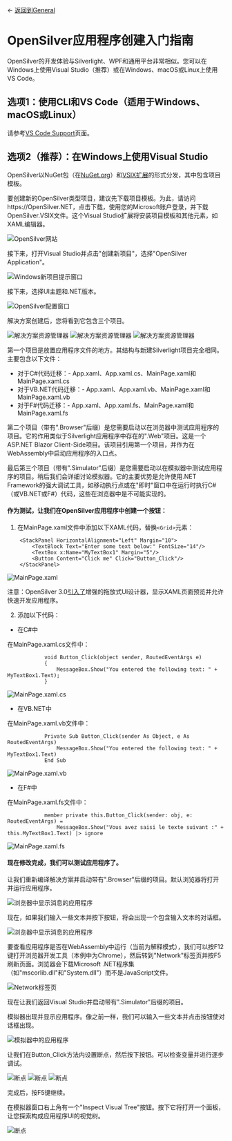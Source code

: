 ← [返回到General](/docs/9/1)

# OpenSilver应用程序创建入门指南

OpenSilver的开发体验与Silverlight、WPF和通用平台非常相似。您可以在Windows上使用Visual Studio（推荐）或在Windows、macOS或Linux上使用VS Code。

## 选项1：使用CLI和VS Code（适用于Windows、macOS或Linux）

请参考[VS Code Support](/documentation/how-to-topics/visual-studio-code-support.html)页面。

## 选项2（推荐）：在Windows上使用Visual Studio

OpenSilver以NuGet包（在[NuGet.org](https://www.nuget.org/packages/OpenSilver)）和[VSIX扩展](https://www.opensilver.net/download.aspx)的形式分发，其中包含项目模板。

要创建新的OpenSilver类型项目，建议先下载项目模板。为此，请访问https://OpenSilver.NET，点击下载，使用您的Microsoft账户登录，并下载OpenSilver.VSIX文件。这个Visual Studio扩展将安装项目模板和其他元素，如XAML编辑器。

![OpenSilver网站](https://raw.githubusercontent.com/UserwareDocumentation/userware-docs/main/images/f3e24893c20d4f098f7b9399e3d53105.png)

接下来，打开Visual Studio并点击"创建新项目"，选择"OpenSilver Application"。

![Windows新项目提示窗口](https://raw.githubusercontent.com/UserwareDocumentation/userware-docs/main/images/e0b6fbf2c414468dbb62dd4c3d1027bb.png)

接下来，选择UI主题和.NET版本。

![OpenSilver配置窗口](https://raw.githubusercontent.com/UserwareDocumentation/userware-docs/main/images/5b1a09d23bb2475e8a0642c7fef9c31f.png)

解决方案创建后，您将看到它包含三个项目。

![解决方案资源管理器](https://raw.githubusercontent.com/UserwareDocumentation/userware-docs/main/images/68daf3de9f7b41d7b2eaaad9b50e310c.png)
![解决方案资源管理器](https://raw.githubusercontent.com/UserwareDocumentation/userware-docs/main/images/23b3164cb16446a29aa14fc1032ab664.png)
![解决方案资源管理器](https://raw.githubusercontent.com/UserwareDocumentation/userware-docs/main/images/db102b78a18b4ca39252b28129e46074.png)

第一个项目是放置应用程序文件的地方。其结构与新建Silverlight项目完全相同。主要包含以下文件：

* 对于C#代码迁移：- App.xaml、App.xaml.cs、MainPage.xaml和MainPage.xaml.cs
* 对于VB.NET代码迁移：- App.xaml、App.xaml.vb、MainPage.xaml和MainPage.xaml.vb
* 对于F#代码迁移：- App.xaml、App.xaml.fs、MainPage.xaml和MainPage.xaml.fs

第二个项目（带有".Browser"后缀）是您需要启动以在浏览器中测试应用程序的项目。它的作用类似于Silverlight应用程序中存在的".Web"项目。这是一个ASP.NET Blazor Client-Side项目。该项目引用第一个项目，并作为在WebAssembly中启动应用程序的入口点。

最后第三个项目（带有".Simulator"后缀）是您需要启动以在模拟器中测试应用程序的项目。稍后我们会详细讨论模拟器。它的主要优势是允许使用.NET Framework的强大调试工具，如移动执行点或在"即时"窗口中在运行时执行C#（或VB.NET或F#）代码，这些在浏览器中是不可能实现的。

#### 作为测试，让我们在OpenSilver应用程序中创建一个按钮：

1. 在MainPage.xaml文件中添加以下XAML代码，替换`<Grid>`元素：

```
    <StackPanel HorizontalAlignment="Left" Margin="10">
        <TextBlock Text="Enter some text below:" FontSize="14"/>
        <TextBox x:Name="MyTextBox1" Margin="5"/>
        <Button Content="Click me" Click="Button_Click"/>
    </StackPanel>
```

![MainPage.xaml](https://raw.githubusercontent.com/UserwareDocumentation/userware-docs/main/images/cbbf7f39a6574502bb6076d9ffdd1f98.png)

注意：OpenSilver 3.0[引入了](https://opensilver.net/announcements/3-0/)增强的拖放式UI设计器，显示XAML页面预览并允许快速开发应用程序。

2. 添加以下代码：

- 在C#中

在MainPage.xaml.cs文件中：
```
			void Button_Click(object sender, RoutedEventArgs e)
			{
			    MessageBox.Show("You entered the following text: " + MyTextBox1.Text);
			}
```
![MainPage.xaml.cs](https://raw.githubusercontent.com/UserwareDocumentation/userware-docs/main/images/192a6e2062614706b9f233a307e9a0a1.png)

- 在VB.NET中

在MainPage.xaml.vb文件中：

```
			Private Sub Button_Click(sender As Object, e As RoutedEventArgs)
			    MessageBox.Show("You entered the following text: " + MyTextBox1.Text)
			End Sub
```
![MainPage.xaml.vb](https://raw.githubusercontent.com/UserwareDocumentation/userware-docs/main/images/19bb28c4e4e5436c8d107bbaa31a34e1.png)

- 在F#中

在MainPage.xaml.fs文件中：

```
            member private this.Button_Click(sender: obj, e: RoutedEventArgs) =
                MessageBox.Show("Vous avez saisi le texte suivant :" + this.MyTextBox1.Text) |> ignore
```
![MainPage.xaml.fs](https://raw.githubusercontent.com/UserwareDocumentation/userware-docs/main/images/613f794514a94ab39281a42b4abdb40b.png)

#### 现在修改完成，我们可以测试应用程序了。

让我们重新编译解决方案并启动带有".Browser"后缀的项目。默认浏览器将打开并运行应用程序。

![浏览器中显示消息的应用程序](https://raw.githubusercontent.com/UserwareDocumentation/userware-docs/main/images/6e6682dc5e554c0dbba1fe07c12925d5.png)

现在，如果我们输入一些文本并按下按钮，将会出现一个包含输入文本的对话框。

![浏览器中显示消息的应用程序](https://raw.githubusercontent.com/UserwareDocumentation/userware-docs/main/images/cb853cc91b3145ac99e71418aea51288.png)

要查看应用程序是否在WebAssembly中运行（当前为解释模式），我们可以按F12键打开浏览器开发工具（本例中为Chrome），然后转到"Network"标签页并按F5刷新页面。浏览器会下载Microsoft .NET程序集（如"mscorlib.dll"和"System.dll"）而不是JavaScript文件。

![Network标签页](https://raw.githubusercontent.com/UserwareDocumentation/userware-docs/main/images/49abf1208e224fb5a59a3846e9cdbbd5.png)

现在让我们返回Visual Studio并启动带有".Simulator"后缀的项目。

模拟器出现并显示应用程序。像之前一样，我们可以输入一些文本并点击按钮使对话框出现。

![模拟器中的应用程序](https://raw.githubusercontent.com/UserwareDocumentation/userware-docs/main/images/86558089e1cb4c87b4fed837d6be5663.png)

让我们在Button_Click方法内设置断点，然后按下按钮。可以检查变量并进行逐步调试。

![断点](https://raw.githubusercontent.com/UserwareDocumentation/userware-docs/main/images/9c99afa2625142ac8082e7dafdaf4bce.png)
![断点](https://raw.githubusercontent.com/UserwareDocumentation/userware-docs/main/images/09af553e213e40e8a413c36e9b0e4195.png)
![断点](https://raw.githubusercontent.com/UserwareDocumentation/userware-docs/main/images/9d4b9b67990e498597a47409581dd0ab.png)

完成后，按F5键继续。

在模拟器窗口右上角有一个"Inspect Visual Tree"按钮。按下它将打开一个面板，让您探索构成应用程序UI的视觉树。

![断点](https://raw.githubusercontent.com/UserwareDocumentation/userware-docs/main/images/04cfe1904ca24056882cd73f49b9feef.png)